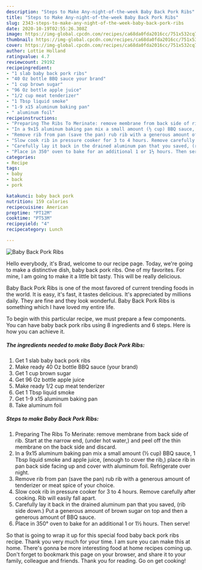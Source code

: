 ```yaml
---
description: "Steps to Make Any-night-of-the-week Baby Back Pork Ribs"
title: "Steps to Make Any-night-of-the-week Baby Back Pork Ribs"
slug: 2343-steps-to-make-any-night-of-the-week-baby-back-pork-ribs
date: 2020-10-19T02:55:26.308Z
image: https://img-global.cpcdn.com/recipes/ca68da0fda2016cc/751x532cq70/baby-back-pork-ribs-recipe-main-photo.jpg
thumbnail: https://img-global.cpcdn.com/recipes/ca68da0fda2016cc/751x532cq70/baby-back-pork-ribs-recipe-main-photo.jpg
cover: https://img-global.cpcdn.com/recipes/ca68da0fda2016cc/751x532cq70/baby-back-pork-ribs-recipe-main-photo.jpg
author: Lottie Holland
ratingvalue: 4.7
reviewcount: 29192
recipeingredient:
- "1 slab baby back pork ribs"
- "40 Oz bottle BBQ sauce your brand"
- "1 cup brown sugar"
- "96 Oz bottle apple juice"
- "1/2 cup meat tenderizer"
- "1 Tbsp liquid smoke"
- "1-9 x15 aluminum baking pan"
- " aluminum foil"
recipeinstructions:
- "Preparing The Ribs To Merinate: remove membrane from back side of rib. Start at the narrow end, (under hot water,) and peel off the thin membrane on the back side and discard."
- "In a 9x15 aluminum baking pan mix a small amount (½ cup) BBQ sauce, 1 Tbsp liquid smoke and apple juice, (enough to cover the rib,) place rib in pan back side facing up and cover with aluminum foil. Refrigerate over night."
- "Remove rib from pan (save the pan) rub rib with a generous amount of tenderizer or meat spice of your choice."
- "Slow cook rib in pressure cooker for 3 to 4 hours. Remove carefully after cooking. Rib will easily fall apart."
- "Carefully lay it back in the drained aluminum pan that you saved, (rib side down.) Put a generous amount of brown sugar on top and then a generous amount of BBQ sauce."
- "Place in 350° oven to bake for an additional 1 or 1½ hours. Then serve!"
categories:
- Recipe
tags:
- baby
- back
- pork

katakunci: baby back pork 
nutrition: 159 calories
recipecuisine: American
preptime: "PT12M"
cooktime: "PT53M"
recipeyield: "4"
recipecategory: Lunch

---
```



![Baby Back Pork Ribs](https://img-global.cpcdn.com/recipes/ca68da0fda2016cc/751x532cq70/baby-back-pork-ribs-recipe-main-photo.jpg)

Hello everybody, it's Brad, welcome to our recipe page. Today, we're going to make a distinctive dish, baby back pork ribs. One of my favorites. For mine, I am going to make it a little bit tasty. This will be really delicious.



Baby Back Pork Ribs is one of the most favored of current trending foods in the world. It is easy, it's fast, it tastes delicious. It's appreciated by millions daily. They are fine and they look wonderful. Baby Back Pork Ribs is something which I have loved my entire life.


To begin with this particular recipe, we must prepare a few components. You can have baby back pork ribs using 8 ingredients and 6 steps. Here is how you can achieve it.

<!--inarticleads1-->

##### The ingredients needed to make Baby Back Pork Ribs:

1. Get 1 slab baby back pork ribs
1. Make ready 40 Oz bottle BBQ sauce (your brand)
1. Get 1 cup brown sugar
1. Get 96 Oz bottle apple juice
1. Make ready 1/2 cup meat tenderizer
1. Get 1 Tbsp liquid smoke
1. Get 1-9 x15 aluminum baking pan
1. Take  aluminum foil




<!--inarticleads2-->

##### Steps to make Baby Back Pork Ribs:

1. Preparing The Ribs To Merinate: remove membrane from back side of rib. Start at the narrow end, (under hot water,) and peel off the thin membrane on the back side and discard.
1. In a 9x15 aluminum baking pan mix a small amount (½ cup) BBQ sauce, 1 Tbsp liquid smoke and apple juice, (enough to cover the rib,) place rib in pan back side facing up and cover with aluminum foil. Refrigerate over night.
1. Remove rib from pan (save the pan) rub rib with a generous amount of tenderizer or meat spice of your choice.
1. Slow cook rib in pressure cooker for 3 to 4 hours. Remove carefully after cooking. Rib will easily fall apart.
1. Carefully lay it back in the drained aluminum pan that you saved, (rib side down.) Put a generous amount of brown sugar on top and then a generous amount of BBQ sauce.
1. Place in 350° oven to bake for an additional 1 or 1½ hours. Then serve!




So that is going to wrap it up for this special food baby back pork ribs recipe. Thank you very much for your time. I am sure you can make this at home. There's gonna be more interesting food at home recipes coming up. Don't forget to bookmark this page on your browser, and share it to your family, colleague and friends. Thank you for reading. Go on get cooking!
